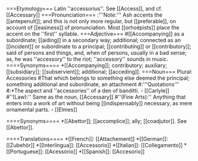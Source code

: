 ===Etymology===
Latin ''accessorius''. See [[Access]], and cf. [[Accessary]]
===Pronunciation===
:'''Note:''' Ash accents the [[antepenult]]; and this is not only more regular, but [[preferable]], on account of [[easiness]] of pronunciation. Most [[orho&euml;pists]] place the accent on the ''first'' syllable.
===Adjective===
#[[Accompanying]] as a subordinate; [[aiding]] in a secondary way; additional; connected as an [[incident]] or subordinate to a principal; [[contributing]] or [[contributory]]; said of persons and things, and, when of persons, usually in a bad sense; as, he was ''accessory'' to the riot; ''accessory'' sounds in music.
====Synonyms====
*[[Accompanying]]; contributory; auxiliary; [[subsidiary]]; [[subservient]]; additional; [[acceding]].
===Noun===
Plural: Accessories
#That which belongs to something else deemed the principal; something additional and subordinate, an attachment
#:'''Quotations'''
#:*The aspect and ''accessories'' of a den of banditti. - [[Carlyle]]
#''(Law):'' Same as the noun, [[Accessary]]
#''(Fine Arts):'' Anything that enters into a work of art without being [[indispensably]] necessary, as mere ornamental parts. - [[Elmes]]

====Synonyms====
*[[Abettor]]; [[accomplice]]; ally; [[coadjutor]]. See [[Abettor]].

====Translations====
*[[French]]: [[Attachement]]
*[[German]]: [[Zubehör]]
*[[Interlingua]]: [[Accessorio]]
*[[Italian]]: [[Collegamento]]
*[[Portuguese]]: [[Acessório]]
*[[Spanish]]: [[Accesorio]]